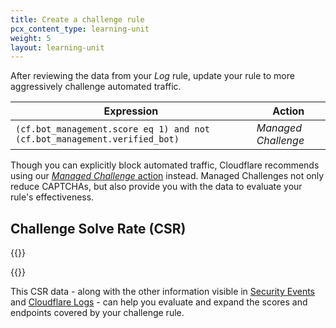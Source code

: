 ```yaml
---
title: Create a challenge rule
pcx_content_type: learning-unit
weight: 5
layout: learning-unit
---
```


After reviewing the data from your *Log* rule, update your rule to more aggressively challenge automated traffic.

| Expression | Action |
| --- | --- |
| `(cf.bot_management.score eq 1) and not (cf.bot_management.verified_bot)` | *Managed Challenge* |

Though you can explicitly block automated traffic, Cloudflare recommends using our [*Managed Challenge* action](/fundamentals/get-started/concepts/cloudflare-challenges/#managed-challenge-recommended) instead. Managed Challenges not only reduce CAPTCHAs, but also provide you with the data to evaluate your rule's effectiveness.

## Challenge Solve Rate (CSR)

{{<render file="_challenge-solve-rate.md" productFolder="bots" >}}

{{<render file="_challenge-solve-recommendations.md" productFolder="bots" >}}

This CSR data - along with the other information visible in [Security Events](/waf/security-events/paid-plans/) and [Cloudflare Logs](/logs/about/) - can help you evaluate and expand the scores and endpoints covered by your challenge rule. 
